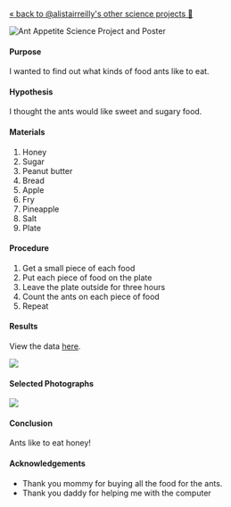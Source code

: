 [« back to @alistairreilly's other science projects :microscope:](https://github.com/alistairreilly/science-projects)

![Ant Appetite Science Project and Poster](http://i.imgur.com/FSRUpg2.jpg)

#### Purpose

I wanted to find out what kinds of food ants like to eat.

#### Hypothesis

I thought the ants would like sweet and sugary food.

#### Materials

1. Honey
2. Sugar
3. Peanut butter
4. Bread
5. Apple
6. Fry
7. Pineapple
8. Salt
9. Plate

#### Procedure

1. Get a small piece of each food
2. Put each piece of food on the plate
3. Leave the plate outside for three hours
4. Count the ants on each piece of food
5. Repeat

#### Results

View the data [here](data.csv).

![](http://i.imgur.com/T8NVy77.png)

#### Selected Photographs

![](http://i.imgur.com/jNBxQh0.jpg)

#### Conclusion

Ants like to eat honey!

#### Acknowledgements

* Thank you mommy for buying all the food for the ants.
* Thank you daddy for helping me with the computer
